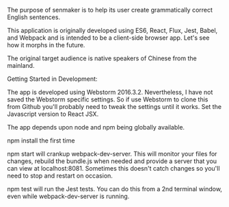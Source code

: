 The purpose of senmaker is to help its user create grammatically correct English sentences.

This application is originally developed using ES6, React, Flux, Jest, Babel, and Webpack and is intended to be a
client-side browser app.  Let's see how it morphs in the future.

The original target audience is native speakers of Chinese from the mainland.

Getting Started in Development:

The app is developed using Webstorm 2016.3.2.  Nevertheless, I have not saved the Webstorm specific settings.  So if
use Webstorm to clone this from Github you'll probably need to tweak the settings until it works.  Set the Javascript
version to React JSX.

The app depends upon node and npm being globally available.

npm install the first time

npm start will crankup webpack-dev-server.  This will monitor your files for changes, rebuild the bundle.js when needed
and provide a server that you can view at localhost:8081.  Sometimes this doesn't catch changes so you'll need to stop
and restart on occasion.

npm test will run the Jest tests.  You can do this from a 2nd terminal window, even while webpack-dev-server is running.

